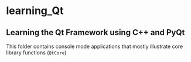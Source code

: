 # learning_Qt
## Learning the Qt Framework using C++ and PyQt

This folder contains console mode applications that mostly illustrate core library functions (`QtCore`)

